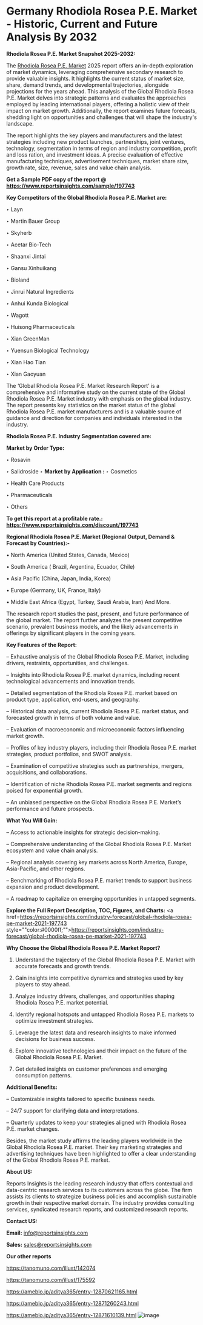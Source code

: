 # Germany Rhodiola Rosea P.E. Market - Historic, Current and Future Analysis By 2032

<strong>Rhodiola Rosea P.E. Market Snapshot 2025-2032:</strong>

The <a href=https://www.reportsinsights.com/sample/197743>Rhodiola Rosea P.E. Market</a> 2025 report offers an in-depth exploration of market dynamics, leveraging comprehensive secondary research to provide valuable insights. It highlights the current status of market size, share, demand trends, and developmental trajectories, alongside projections for the years ahead. This analysis of the Global Rhodiola Rosea P.E. Market delves into strategic patterns and evaluates the approaches employed by leading international players, offering a holistic view of their impact on market growth. Additionally, the report examines future forecasts, shedding light on opportunities and challenges that will shape the industry's landscape.

The report highlights the key players and manufacturers and the latest strategies including new product launches, partnerships, joint ventures, technology, segmentation in terms of region and industry competition, profit and loss ration, and investment ideas. A precise evaluation of effective manufacturing techniques, advertisement techniques, market share size, growth rate, size, revenue, sales and value chain analysis.

<strong>Get a Sample PDF copy of the report @ <a href=https://www.reportsinsights.com/sample/197743 style=color:#0000ff;>https://www.reportsinsights.com/sample/197743</a></strong>

<strong>Key Competitors of the Global Rhodiola Rosea P.E. Market are:</strong>

‣ Layn

‣ Martin Bauer Group

‣ Skyherb

‣ Acetar Bio-Tech

‣ Shaanxi Jintai

‣ Gansu Xinhuikang

‣ Bioland

‣ Jinrui Natural Ingredients

‣ Anhui Kunda Biological

‣ Wagott

‣ Huisong Pharmaceuticals

‣ Xian GreenMan

‣ Yuensun Biological Technology

‣ Xian Hao Tian

‣ Xian Gaoyuan

The ‘Global Rhodiola Rosea P.E. Market Research Report’ is a comprehensive and informative study on the current state of the Global Rhodiola Rosea P.E. Market industry with emphasis on the global industry. The report presents key statistics on the market status of the global Rhodiola Rosea P.E. market manufacturers and is a valuable source of guidance and direction for companies and individuals interested in the industry.

<strong>Rhodiola Rosea P.E. Industry Segmentation covered are:</strong>

<strong>Market by Order Type: </strong>

‣ Rosavin

‣ Salidroside
‣ 
<strong>Market by Application :</strong>
‣ Cosmetics

‣ Health Care Products

‣ Pharmaceuticals

‣ Others

<strong>To get this report at a profitable rate.: <a href=https://www.reportsinsights.com/discount/197743 style=color:#0000ff;>https://www.reportsinsights.com/discount/197743</a></strong>

<strong>Regional Rhodiola Rosea P.E. Market (Regional Output, Demand &amp; Forecast by Countries):-</strong>

• North America (United States, Canada, Mexico)

• South America ( Brazil, Argentina, Ecuador, Chile)

• Asia Pacific (China, Japan, India, Korea)

• Europe (Germany, UK, France, Italy)

• Middle East Africa (Egypt, Turkey, Saudi Arabia, Iran) And More.

The research report studies the past, present, and future performance of the global market. The report further analyzes the present competitive scenario, prevalent business models, and the likely advancements in offerings by significant players in the coming years.

<strong>Key Features of the Report:</strong>

– Exhaustive analysis of the Global Rhodiola Rosea P.E. Market, including drivers, restraints, opportunities, and challenges.

– Insights into Rhodiola Rosea P.E. market dynamics, including recent technological advancements and innovation trends.

– Detailed segmentation of the Rhodiola Rosea P.E. market based on product type, application, end-users, and geography.

– Historical data analysis, current Rhodiola Rosea P.E. market status, and forecasted growth in terms of both volume and value.

– Evaluation of macroeconomic and microeconomic factors influencing market growth.

– Profiles of key industry players, including their Rhodiola Rosea P.E. market strategies, product portfolios, and SWOT analysis.

– Examination of competitive strategies such as partnerships, mergers, acquisitions, and collaborations.

– Identification of niche Rhodiola Rosea P.E. market segments and regions poised for exponential growth.

– An unbiased perspective on the Global Rhodiola Rosea P.E. Market’s performance and future prospects.

<strong>What You Will Gain:</strong>

– Access to actionable insights for strategic decision-making.

– Comprehensive understanding of the Global Rhodiola Rosea P.E. Market ecosystem and value chain analysis.

– Regional analysis covering key markets across North America, Europe, Asia-Pacific, and other regions.

– Benchmarking of Rhodiola Rosea P.E. market trends to support business expansion and product development.

– A roadmap to capitalize on emerging opportunities in untapped segments.

<strong>Explore the Full Report Description, TOC, Figures, and Charts:</strong>
<a href=https://reportsinsights.com/industry-forecast/global-rhodiola-rosea-pe-market-2021-197743 style=""color:#0000ff;"">https://reportsinsights.com/industry-forecast/global-rhodiola-rosea-pe-market-2021-197743</a>

<strong>Why Choose the Global Rhodiola Rosea P.E. Market Report?</strong>

1. Understand the trajectory of the Global Rhodiola Rosea P.E. Market with accurate forecasts and growth trends.

2. Gain insights into competitive dynamics and strategies used by key players to stay ahead.

3. Analyze industry drivers, challenges, and opportunities shaping Rhodiola Rosea P.E. market potential.

4. Identify regional hotspots and untapped Rhodiola Rosea P.E. markets to optimize investment strategies.

5. Leverage the latest data and research insights to make informed decisions for business success.

6. Explore innovative technologies and their impact on the future of the Global Rhodiola Rosea P.E. Market.

7. Get detailed insights on customer preferences and emerging consumption patterns.

<strong>Additional Benefits:</strong>

– Customizable insights tailored to specific business needs.

– 24/7 support for clarifying data and interpretations.

– Quarterly updates to keep your strategies aligned with Rhodiola Rosea P.E. market changes.

Besides, the market study affirms the leading players worldwide in the Global Rhodiola Rosea P.E. market. Their key marketing strategies and advertising techniques have been highlighted to offer a clear understanding of the Global Rhodiola Rosea P.E. market.

<strong><strong>About US</strong>:</strong>

Reports Insights is the leading research industry that offers contextual and data-centric research services to its customers across the globe. The firm assists its clients to strategize business policies and accomplish sustainable growth in their respective market domain. The industry provides consulting services, syndicated research reports, and customized research reports.

<strong>Contact US:</strong>

<p class=><b>Email:</b> <a href=mailto:info@reportsinsights.com>info@reportsinsights.com</a></p>
<p class=><b>Sales:</b> <a href=mailto:sales@reportsinsights.com>sales@reportsinsights.com</a></p>

<strong>Our other reports</strong>

<a href=https://tanomuno.com/illust/142074>https://tanomuno.com/illust/142074</a>

<a href=https://tanomuno.com/illust/175592>https://tanomuno.com/illust/175592</a>

<a href=https://ameblo.jp/aditya365/entry-12870621165.html>https://ameblo.jp/aditya365/entry-12870621165.html</a>

<a href=https://ameblo.jp/aditya365/entry-12871260243.html>https://ameblo.jp/aditya365/entry-12871260243.html</a>

<a href=https://ameblo.jp/aditya365/entry-12871610139.html>https://ameblo.jp/aditya365/entry-12871610139.html</a>
![image](https://github.com/user-attachments/assets/242ede22-d9c3-4dd6-b50a-c3c95cc3fa7d)
